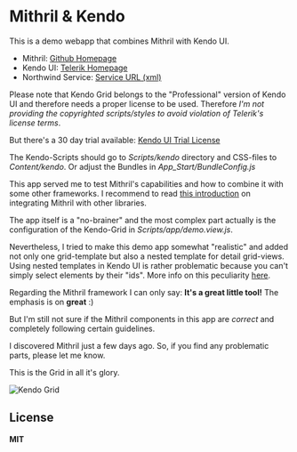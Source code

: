 Mithril & Kendo 
===============

This is a demo webapp that combines Mithril with Kendo UI.

* Mithril:   <a href="http://lhorie.github.io/mithril" target="_blank">Github Homepage</a>
* Kendo UI: <a href="http://www.telerik.com/kendo-ui1" target="_blank">Telerik Homepage</a>
* Northwind Service: <a href="http://services.odata.org/Northwind/Northwind.svc" target="_blank">Service URL (xml)</a>

Please note that Kendo Grid belongs to the "Professional" version of Kendo UI and therefore needs a proper license to be used.
Therefore *I'm not providing the copyrighted scripts/styles to avoid violation of Telerik's license terms*.

But there's a 30 day trial available: <a href="http://www.telerik.com/download/kendo-ui" target="_blank">Kendo UI Trial License</a>

The Kendo-Scripts should go to *Scripts/kendo* directory and CSS-files to *Content/kendo*.
Or adjust the Bundles in *App_Start/BundleConfig.js*

This app served me to test Mithril's capabilities and how to combine it with some other frameworks.
I recommend to read <a href="http://lhorie.github.io/mithril/integration.html" target="_blank">this introduction</a> on integrating Mithril with other libraries.  

The app itself is a "no-brainer" and the most complex part actually is the configuration of the Kendo-Grid in *Scripts/app/demo.view.js*.

Nevertheless, I tried to make this demo app somewhat "realistic" and added not only one grid-template but also a nested template for detail grid-views. 
Using nested templates in Kendo UI is rather problematic because you can't simply select elements by their "ids". More info on this peculiarity <a href="http://blog.falafel.com/nested-templates-kendo-ui/" target="_blank">here</a>.

Regarding the Mithril framework I can only say: **It's a great little tool!** The emphasis is on **great** :)

But I'm still not sure if the Mithril components in this app are *correct* and completely following certain guidelines. 

I discovered Mithril just a few days ago.
So, if you find any problematic parts, please let me know.

This is the Grid in all it's glory.

![Kendo Grid](http://f33.imgup.net/mithril8f2b.png "KendoGrid")

**License**
---------
**MIT**